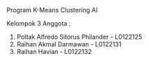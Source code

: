 Program K-Means Clustering AI

Kelompok 3
Anggota :
1. Poltak Alfredo Sitorus Philander - L0122125
2. Raihan Akmal Darmawan            - L0122131
3. Raihan Havian                    - L0122132
